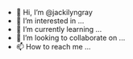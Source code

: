- 👋 Hi, I’m @jackilyngray
- 👀 I’m interested in ...
- 🌱 I’m currently learning ...
- 💞️ I’m looking to collaborate on ...
- 📫 How to reach me ...

<!---
jackilyngray/jackilyngray is a ✨ special ✨ repository because its `README.md` (this file) appears on your GitHub profile.
You can click the Preview link to take a look at your changes.
--->
